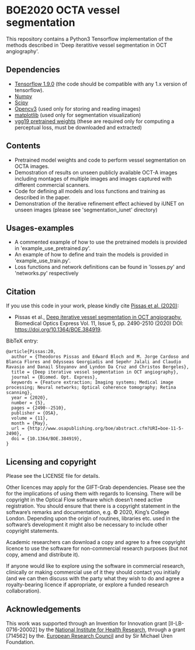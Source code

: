 # BOE2020 OCTA vessel segmentation
This repository contains a Python3 Tensorflow implementation of the methods described in 'Deep iteratitive vessel segmentation in OCT angiography'.

## Dependencies
   - [Tensorflow 1.9.0][tf] (the code should be compatible with any 1.x version of tensorflow).
   - [Numpy][np]
   - [Scipy][scpy] 
   - [Opencv3][cv2] (used only for storing and reading images)
   - [matplotlib][plt] (used only for segmentation visualization)
   - [vgg19 pretrained weights][vgg19] (these are required only for computing a perceptual loss, must be downloaded and extracted)
   
## Contents
* Pretrained model weights and code to perform vessel segmentation on OCTA images. 
* Demostration of results on unseen publicly available OCT-A images including montages of multiple images and images captured with different commercial scanners.
* Code for defining all models and loss functions and training as described in the paper.
* Demonstration of the iterative refinement effect achieved by iUNET on unseen images (please see 'segmentation_iunet' directory)

## Usages-examples
* A commented example of how to use the pretrained models is provided in 'example_use_pretrained.py'.
* An example of how to define and train the models is provided in 'example_use_train.py'. 
* Loss functions and network definitions can be found in 'losses.py' and 'networks.py' respectively 


[tf]: https://www.tensorflow.org/install/pip
[np]: https://numpy.org/
[scpy]: https://www.scipy.org/
[cv2]: https://opencv.org/
[plt]: https://matplotlib.org/
[link_to_paper]: https://www.osapublishing.org/boe/viewmedia.cfm?uri=boe-11-5-2490&seq=0
[vgg19]: http://download.tensorflow.org/models/vgg_19_2016_08_28.tar.gz

## Citation
If you use this code in your work, please kindly cite [Pissas et al. (2020)][link_to_paper]:
* Pissas et al., [Deep iterative vessel segmentation in OCT angiography][link_to_paper], Biomedical Optics Express Vol. 11, Issue 5, pp. 2490-2510 (2020)  DOI: https://doi.org/10.1364/BOE.384919.

BibTeX entry:

```
@article{Pissas:20,
  author = {Theodoros Pissas and Edward Bloch and M. Jorge Cardoso and Blanca Flores and Odysseas Georgiadis and Sepehr Jalali and Claudio Ravasio and Danail Stoyanov and Lyndon Da Cruz and Christos Bergeles},
  title = {Deep iterative vessel segmentation in OCT angiography},
  journal = {Biomed. Opt. Express},
  keywords = {Feature extraction; Imaging systems; Medical image processing; Neural networks; Optical coherence tomography; Retina scanning},
  year = {2020},
  number = {5},
  pages = {2490--2510},
  publisher = {OSA},
  volume = {11},
  month = {May},
  url = {http://www.osapublishing.org/boe/abstract.cfm?URI=boe-11-5-2490},
  doi = {10.1364/BOE.384919},
}
```

## Licensing and copyright 

Please see the LICENSE file for details.

Other licences may apply for the GIFT-Grab dependencies.
Please see the for the implications of using them with regards to licensing.
There will be copyright in the Optical Flow software which doesn’t need active registration.
You should ensure that there is a copyright statement in the software’s remarks and documentation, e.g. © 2020, King’s College London.
Depending upon the origin of routines, libraries etc. used in the software’s development it might also be necessary to include other copyright statements.


Academic researchers can download a copy and agree to a free copyright licence to use the software for non-commercial
research purposes (but not copy, amend and distribute it).

If anyone would like to explore using the software in commercial research, clinically or
making commercial use of it they should contact you initially (and we can then discuss with the party what they wish
to do and agree a royalty-bearing licence if appropriate, or explore a funded research collaboration).

## Acknowledgements
[nihr]: http://www.nihr.ac.uk/
[erc]: https://erc.europa.eu/
This work was supported through an Invention for Innovation grant [II-LB-0716-20002] by the [National Institute for Health Research][nihr], through a grant [714562] by the.
[European Research Council][erc] and by Sir Michael Uren Foundation.

